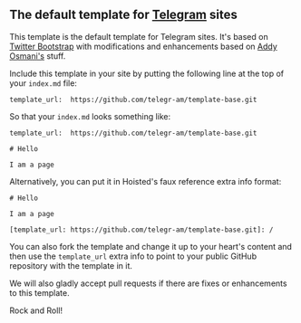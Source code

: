 ## The default template for [Telegram](https://telegr.am) sites

This template is the default template for Telegram sites.  It's based on 
[Twitter Bootstrap](http://twitter.github.com/bootstrap/) with modifications
and enhancements based on [Addy Osmani's](http://addyosmani.github.com/jquery-ui-bootstrap/) stuff.

Include this template in your site by putting the following line
at the top of your `index.md` file:

    template_url:  https://github.com/telegr-am/template-base.git

So that your `index.md` looks something like:

    template_url:  https://github.com/telegr-am/template-base.git
    
    # Hello
    
    I am a page

Alternatively, you can put it in Hoisted's faux reference extra info format:

    # Hello
    
    I am a page
    
    [template_url: https://github.com/telegr-am/template-base.git]: /

You can also fork the template and change it up to your heart's content and then
use the `template_url` extra info to point to your public GitHub repository
with the template in it.

We will also gladly accept pull requests if there are fixes or enhancements to this
template.

Rock and Roll!
